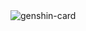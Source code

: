 <!-- - 👋 Hi, I’m @shizq123
- 👀 I’m interested in ...
- 🌱 I’m currently learning ...
- 💞️ I’m looking to collaborate on ...
- 📫 How to reach me ... -->

<!---
shizq123/shizq123 is a ✨ special ✨ repository because its `README.md` (this file) appears on your GitHub profile.
You can click the Preview link to take a look at your changes.
--->
<img src="https://genshin-card.getloli.com/rand/2547771.png" alt="genshin-card" />
